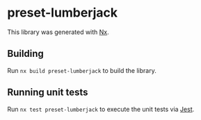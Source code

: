 # preset-lumberjack

This library was generated with [Nx](https://nx.dev).

## Building

Run `nx build preset-lumberjack` to build the library.

## Running unit tests

Run `nx test preset-lumberjack` to execute the unit tests via [Jest](https://jestjs.io).
